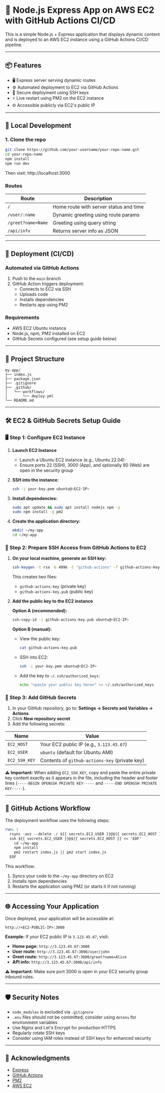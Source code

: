 # 🚀 Node.js Express App on AWS EC2 with GitHub Actions CI/CD

This is a simple Node.js + Express application that displays dynamic content and is deployed to an AWS EC2 instance using a GitHub Actions CI/CD pipeline.

---

## 📦 Features

- 🖥️ Express server serving dynamic routes
- ⚙️ Automated deployment to EC2 via GitHub Actions
- 🔐 Secure deployment using SSH keys
- ⚡ Live restart using PM2 on the EC2 instance
- 🌐 Accessible publicly via EC2's public IP

---

## 🧪 Local Development

### 1. Clone the repo

```bash
git clone https://github.com/your-username/your-repo-name.git
cd your-repo-name
npm install
npm run dev
```

Then visit: http://localhost:3000

### Routes

| Route              | Description                            |
| ------------------ | -------------------------------------- |
| `/`                | Home route with server status and time |
| `/user/:name`      | Dynamic greeting using route params    |
| `/greet?name=Name` | Greeting using query string            |
| `/api/info`        | Returns server info as JSON            |

---

## 🚀 Deployment (CI/CD)

### Automated via GitHub Actions

1. Push to the `main` branch
2. GitHub Action triggers deployment:
   - Connects to EC2 via SSH
   - Uploads code
   - Installs dependencies
   - Restarts app using PM2

### Requirements

- AWS EC2 Ubuntu instance
- Node.js, npm, PM2 installed on EC2
- GitHub Secrets configured (see setup guide below)

---

## 📁 Project Structure

```
my-app/
├── index.js
├── package.json
├── .gitignore
├── .github/
│   └── workflows/
│       └── deploy.yml
└── README.md
```

---

## 🛠️ EC2 & GitHub Secrets Setup Guide

### 🖥️ Step 1: Configure EC2 Instance

1. **Launch EC2 Instance**

   - Launch a Ubuntu EC2 instance (e.g., Ubuntu 22.04)
   - Ensure ports 22 (SSH), 3000 (App), and optionally 80 (Web) are open in the security group

2. **SSH into the instance:**

   ```bash
   ssh -i your-key.pem ubuntu@<EC2-IP>
   ```

3. **Install dependencies:**

   ```bash
   sudo apt update && sudo apt install nodejs npm -y
   sudo npm install -g pm2
   ```

4. **Create the application directory:**
   ```bash
   mkdir ~/my-app
   cd ~/my-app
   ```

### 🔐 Step 2: Prepare SSH Access from GitHub Actions to EC2

1. **On your local machine, generate an SSH key:**

   ```bash
   ssh-keygen -t rsa -b 4096 -C "github-actions" -f github-actions-key
   ```

   This creates two files:

   - `github-actions-key` (private key)
   - `github-actions-key.pub` (public key)

2. **Add the public key to the EC2 instance**

   **Option A (recommended):**

   ```bash
   ssh-copy-id -i github-actions-key.pub ubuntu@<EC2-IP>
   ```

   **Option B (manual):**

   - View the public key:
     ```bash
     cat github-actions-key.pub
     ```
   - SSH into EC2:
     ```bash
     ssh -i your-key.pem ubuntu@<EC2-IP>
     ```
   - Add the key to `~/.ssh/authorized_keys`:
     ```bash
     echo "<paste your public key here>" >> ~/.ssh/authorized_keys
     ```

### 🔐 Step 3: Add GitHub Secrets

1. In your GitHub repository, go to: **Settings → Secrets and Variables → Actions**
2. Click **New repository secret**
3. Add the following secrets:

| Name          | Value                                          |
| ------------- | ---------------------------------------------- |
| `EC2_HOST`    | Your EC2 public IP (e.g., `3.123.45.67`)       |
| `EC2_USER`    | `ubuntu` (default for Ubuntu AMI)              |
| `EC2_SSH_KEY` | Contents of `github-actions-key` (private key) |

⚠️ **Important:** When adding `EC2_SSH_KEY`, copy and paste the entire private key content exactly as it appears in the file, including the header and footer lines (`-----BEGIN OPENSSH PRIVATE KEY-----` and `-----END OPENSSH PRIVATE KEY-----`).

---

## 🚀 GitHub Actions Workflow

The deployment workflow uses the following steps:

```yaml
run: |
  rsync -avz --delete ./ ${{ secrets.EC2_USER }}@${{ secrets.EC2_HOST }}:~/my-app
  ssh ${{ secrets.EC2_USER }}@${{ secrets.EC2_HOST }} << 'EOF'
    cd ~/my-app
    npm install
    pm2 restart index.js || pm2 start index.js
  EOF
```

This workflow:

1. Syncs your code to the `~/my-app` directory on EC2
2. Installs npm dependencies
3. Restarts the application using PM2 (or starts it if not running)

---

## 🌐 Accessing Your Application

Once deployed, your application will be accessible at:

```
http://<EC2-PUBLIC-IP>:3000
```

**Example:** If your EC2 public IP is `3.123.45.67`, visit:

- **Home page:** `http://3.123.45.67:3000`
- **User route:** `http://3.123.45.67:3000/user/john`
- **Greet route:** `http://3.123.45.67:3000/greet?name=Alice`
- **API info:** `http://3.123.45.67:3000/api/info`

⚠️ **Important:** Make sure port 3000 is open in your EC2 security group inbound rules.

---

## 🛡️ Security Notes

- `node_modules` is excluded via `.gitignore`
- `.env` files should not be committed; consider using `dotenv` for environment variables
- Use Nginx and Let's Encrypt for production HTTPS
- Regularly rotate SSH keys
- Consider using IAM roles instead of SSH keys for enhanced security

---

## 🙌 Acknowledgments

- [Express](https://expressjs.com/)
- [GitHub Actions](https://github.com/features/actions)
- [PM2](https://pm2.keymetrics.io/)
- [AWS EC2](https://aws.amazon.com/ec2/)
